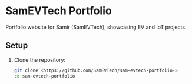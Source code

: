 # SamEVTech Portfolio

Portfolio website for Samir (SamEVTech), showcasing EV and IoT projects.

## Setup
1. Clone the repository:
   ```bash
   git clone <https://github.com/SamEVTech/sam-evtech-portfolio->
   cd sam-evtech-portfolio
